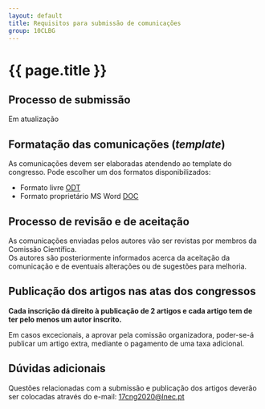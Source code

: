 ```yaml
---
layout: default
title: Requisitos para submissão de comunicações
group: 10CLBG
---
```


# {{ page.title }}


## Processo de submissão

Em atualização

[comment]: <> (Já está disponível a plataforma para submissão de resumos.)

[comment]: <> (Todos os trabalhos devem ser originais e não ter sido submetidos simultaneamente noutra revista ou conferência.)

[comment]: <> (As submissões deverão ser efetuadas através da plataforma [EASYCHAIR]&#40;https://easychair.org/conferences/?conf=17cng&#41; utilizando o template do congresso.)


## Formatação das comunicações (*template*)

As comunicações devem ser elaboradas atendendo ao template do congresso. 
Pode escolher um dos formatos disponibilizados: 
- Formato livre [ODT](https://drive.google.com/file/d/1AHoxt2eIdjqWRIBJZSypJof0WqyS_QhF/view?usp=sharing)
- Formato proprietário MS Word [DOC](https://drive.google.com/file/d/1jzeGiI4b8MuQFYnOlqFd45sGDiGxs6H5/view?usp=sharing)

## Processo de revisão e de aceitação 
As comunicações enviadas pelos autores vão ser revistas por membros da Comissão Científica.  
Os autores são posteriormente informados acerca da aceitação da comunicação e de eventuais alterações ou de sugestões para melhoria. 
  
## Publicação dos artigos nas atas dos congressos
**Cada inscrição dá direito à publicação de 2 artigos e cada artigo tem de ter pelo menos um autor inscrito.**

Em casos excecionais, a aprovar pela comissão organizadora, poder-se-á publicar um artigo extra, mediante o pagamento de uma taxa adicional.

## Dúvidas adicionais
Questões relacionadas com a submissão e publicação dos artigos deverão ser colocadas através do e-mail: 17cng2020@lnec.pt


